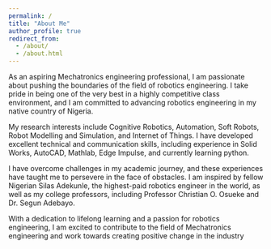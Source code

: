 ```yaml
---
permalink: /
title: "About Me"
author_profile: true
redirect_from: 
  - /about/
  - /about.html
---
```


As an aspiring Mechatronics engineering professional, I am passionate about pushing the boundaries of the field of robotics engineering. I take pride in being one of the very best in a highly competitive class environment, and I am committed to advancing robotics engineering in my native country of Nigeria.

My research interests include Cognitive Robotics, Automation, Soft Robots, Robot Modelling and Simulation, and Internet of Things. I have developed excellent technical and communication skills, including experience in Solid Works, AutoCAD, Mathlab, Edge Impulse, and currently learning python.

I have overcome challenges in my academic journey, and these experiences have taught me to persevere in the face of obstacles. I am inspired by fellow Nigerian Silas Adekunle, the highest-paid robotics engineer in the world, as well as my college professors, including Professor Christian O. Osueke and Dr. Segun Adebayo.

With a dedication to lifelong learning and a passion for robotics engineering, I am excited to contribute to the field of Mechatronics engineering and work towards creating positive change in the industry